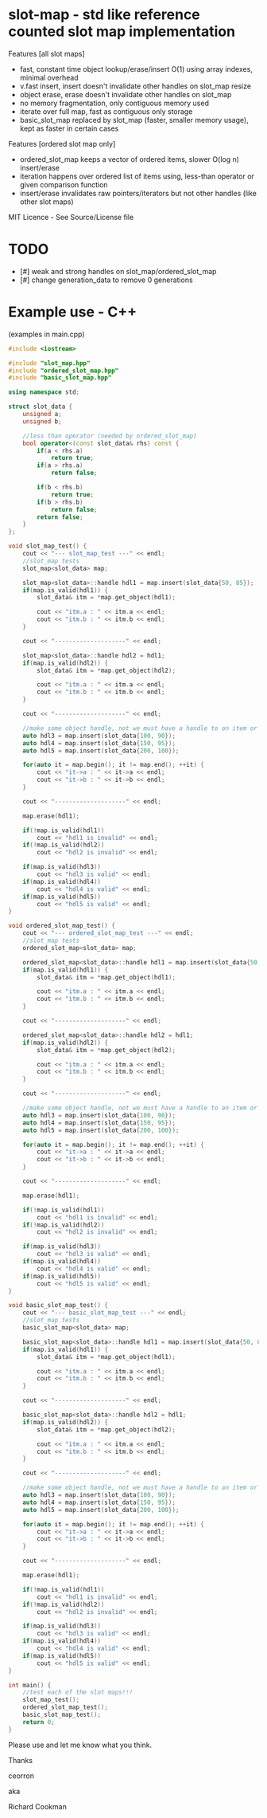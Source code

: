 # slot-map - std like reference counted slot map implementation

Features [all slot maps]
 - fast, constant time object lookup/erase/insert O(1) using array indexes, minimal overhead
 - v.fast insert, insert doesn't invalidate other handles on slot_map resize
 - object erase, erase doesn't invalidate other handles on slot_map
 - no memory fragmentation, only contiguous memory used
 - iterate over full map, fast as contiguous only storage
 - basic_slot_map replaced by slot_map (faster, smaller memory usage), kept as faster in certain cases

Features [ordered slot map only]
 - ordered_slot_map keeps a vector of ordered items, slower O(log n) insert/erase
 - iteration happens over ordered list of items using, less-than operator or given comparison function
 - insert/erase invalidates raw pointers/iterators but not other handles (like other slot maps)

MIT Licence - See Source/License file

# TODO
 - [#] weak and strong handles on slot_map/ordered_slot_map
 - [#] change generation_data to remove 0 generations

# Example use - C++

(examples in main.cpp)

```C++
#include <iostream>

#include "slot_map.hpp"
#include "ordered_slot_map.hpp"
#include "basic_slot_map.hpp"

using namespace std;

struct slot_data {
	unsigned a;
	unsigned b;

	//less than operator (needed by ordered_slot_map)
	bool operator<(const slot_data& rhs) const {
		if(a < rhs.a)
			return true;
		if(a > rhs.a)
			return false;

		if(b < rhs.b)
			return true;
		if(b > rhs.b)
			return false;
		return false;
	}
};

void slot_map_test() {
	cout << "--- slot_map_test ---" << endl;
	//slot_map tests
	slot_map<slot_data> map;

	slot_map<slot_data>::handle hdl1 = map.insert(slot_data{50, 85});
	if(map.is_valid(hdl1)) {
		slot_data& itm = *map.get_object(hdl1);

		cout << "itm.a : " << itm.a << endl;
		cout << "itm.b : " << itm.b << endl;
	}

	cout << "--------------------" << endl;

	slot_map<slot_data>::handle hdl2 = hdl1;
	if(map.is_valid(hdl2)) {
		slot_data& itm = *map.get_object(hdl2);

		cout << "itm.a : " << itm.a << endl;
		cout << "itm.b : " << itm.b << endl;
	}

	cout << "--------------------" << endl;

	//make some object handle, not we must have a handle to an item or else the item would get instantly destroyed
	auto hdl3 = map.insert(slot_data{100, 90});
	auto hdl4 = map.insert(slot_data{150, 95});
	auto hdl5 = map.insert(slot_data{200, 100});

	for(auto it = map.begin(); it != map.end(); ++it) {
		cout << "it->a : " << it->a << endl;
		cout << "it->b : " << it->b << endl;
	}

	cout << "--------------------" << endl;

	map.erase(hdl1);

	if(!map.is_valid(hdl1))
		cout << "hdl1 is invalid" << endl;
	if(!map.is_valid(hdl2))
		cout << "hdl2 is invalid" << endl;

	if(map.is_valid(hdl3))
		cout << "hdl3 is valid" << endl;
	if(map.is_valid(hdl4))
		cout << "hdl4 is valid" << endl;
	if(map.is_valid(hdl5))
		cout << "hdl5 is valid" << endl;
}

void ordered_slot_map_test() {
	cout << "--- ordered_slot_map_test ---" << endl;
	//slot_map tests
	ordered_slot_map<slot_data> map;

	ordered_slot_map<slot_data>::handle hdl1 = map.insert(slot_data{50, 85});
	if(map.is_valid(hdl1)) {
		slot_data& itm = *map.get_object(hdl1);

		cout << "itm.a : " << itm.a << endl;
		cout << "itm.b : " << itm.b << endl;
	}

	cout << "--------------------" << endl;

	ordered_slot_map<slot_data>::handle hdl2 = hdl1;
	if(map.is_valid(hdl2)) {
		slot_data& itm = *map.get_object(hdl2);

		cout << "itm.a : " << itm.a << endl;
		cout << "itm.b : " << itm.b << endl;
	}

	cout << "--------------------" << endl;

	//make some object handle, not we must have a handle to an item or else the item would get instantly destroyed
	auto hdl3 = map.insert(slot_data{100, 90});
	auto hdl4 = map.insert(slot_data{150, 95});
	auto hdl5 = map.insert(slot_data{200, 100});

	for(auto it = map.begin(); it != map.end(); ++it) {
		cout << "it->a : " << it->a << endl;
		cout << "it->b : " << it->b << endl;
	}

	cout << "--------------------" << endl;

	map.erase(hdl1);

	if(!map.is_valid(hdl1))
		cout << "hdl1 is invalid" << endl;
	if(!map.is_valid(hdl2))
		cout << "hdl2 is invalid" << endl;

	if(map.is_valid(hdl3))
		cout << "hdl3 is valid" << endl;
	if(map.is_valid(hdl4))
		cout << "hdl4 is valid" << endl;
	if(map.is_valid(hdl5))
		cout << "hdl5 is valid" << endl;
}

void basic_slot_map_test() {
	cout << "--- basic_slot_map_test ---" << endl;
	//slot_map tests
	basic_slot_map<slot_data> map;

	basic_slot_map<slot_data>::handle hdl1 = map.insert(slot_data{50, 85});
	if(map.is_valid(hdl1)) {
		slot_data& itm = *map.get_object(hdl1);

		cout << "itm.a : " << itm.a << endl;
		cout << "itm.b : " << itm.b << endl;
	}

	cout << "--------------------" << endl;

	basic_slot_map<slot_data>::handle hdl2 = hdl1;
	if(map.is_valid(hdl2)) {
		slot_data& itm = *map.get_object(hdl2);

		cout << "itm.a : " << itm.a << endl;
		cout << "itm.b : " << itm.b << endl;
	}

	cout << "--------------------" << endl;

	//make some object handle, not we must have a handle to an item or else the item would get instantly destroyed
	auto hdl3 = map.insert(slot_data{100, 90});
	auto hdl4 = map.insert(slot_data{150, 95});
	auto hdl5 = map.insert(slot_data{200, 100});

	for(auto it = map.begin(); it != map.end(); ++it) {
		cout << "it->a : " << it->a << endl;
		cout << "it->b : " << it->b << endl;
	}

	cout << "--------------------" << endl;

	map.erase(hdl1);

	if(!map.is_valid(hdl1))
		cout << "hdl1 is invalid" << endl;
	if(!map.is_valid(hdl2))
		cout << "hdl2 is invalid" << endl;

	if(map.is_valid(hdl3))
		cout << "hdl3 is valid" << endl;
	if(map.is_valid(hdl4))
		cout << "hdl4 is valid" << endl;
	if(map.is_valid(hdl5))
		cout << "hdl5 is valid" << endl;
}

int main() {
	//test each of the slot maps!!!
	slot_map_test();
	ordered_slot_map_test();
	basic_slot_map_test();
	return 0;
}
```

Please use and let me know what you think.

Thanks

ceorron

aka

Richard Cookman

